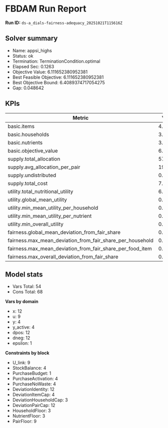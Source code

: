 # FBDAM Run Report

**Run ID:** `ds-a_dials-fairness-adequacy_20251021T115616Z`

## Solver summary
- Name: appsi_highs
- Status: ok
- Termination: TerminationCondition.optimal
- Elapsed Sec: 0.1263
- Objective Value: 6.111652380952381
- Best Feasible Objective: 6.111652380952381
- Best Objective Bound: 6.4089374717054275
- Gap: 0.048642

## KPIs
| Metric | Value |
|---|---|
| basic.items | 4.0 |
| basic.households | 3.0 |
| basic.nutrients | 3.0 |
| basic.objective_value | 6.11165 |
| supply.total_allocation | 57.0 |
| supply.avg_allocation_per_pair | 19.0 |
| supply.undistributed | 0.0 |
| supply.total_cost | 7.1 |
| utility.total_nutritional_utility | 6.11165 |
| utility.global_mean_utility | 0.67907 |
| utility.min_mean_utility_per_household | 0.64462 |
| utility.min_mean_utility_per_nutrient | 0.24957 |
| utility.min_overall_utility | 0.2252 |
| fairness.global_mean_deviation_from_fair_share | 0.37037 |
| fairness.max_mean_deviation_from_fair_share_per_household | 0.47222 |
| fairness.max_mean_deviation_from_fair_share_per_food_item | 0.44444 |
| fairness.max_overall_deviation_from_fair_share | 0.66667 |

## Model stats
- Vars Total: 54
- Cons Total: 68

**Vars by domain**
- x: 12
- u: 9
- y: 4
- y_active: 4
- dpos: 12
- dneg: 12
- epsilon: 1

**Constraints by block**
- U_link: 9
- StockBalance: 4
- PurchaseBudget: 1
- PurchaseActivation: 4
- PurchaseNoWaste: 4
- DeviationIdentity: 12
- DeviationItemCap: 4
- DeviationHouseholdCap: 3
- DeviationPairCap: 12
- HouseholdFloor: 3
- NutrientFloor: 3
- PairFloor: 9
